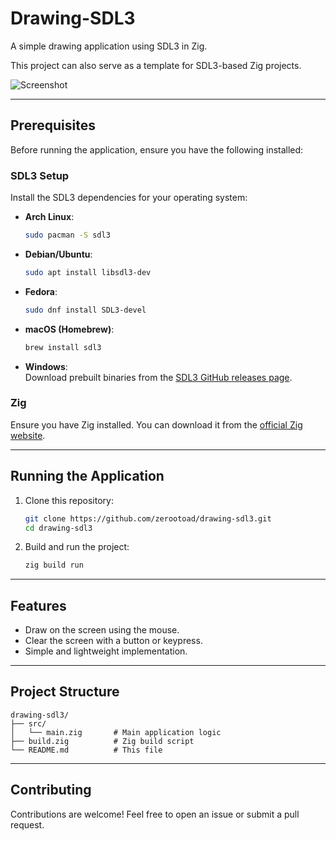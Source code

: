 # Drawing-SDL3
A simple drawing application using SDL3 in Zig.

This project can also serve as a template for SDL3-based Zig projects.

![Screenshot](https://github.com/user-attachments/assets/b0847104-7a60-4c2b-84aa-429557a9a90b)

---

## Prerequisites
Before running the application, ensure you have the following installed:

### SDL3 Setup
Install the SDL3 dependencies for your operating system:

- **Arch Linux**:  
  ```bash
  sudo pacman -S sdl3
  ```

- **Debian/Ubuntu**:  
  ```bash
  sudo apt install libsdl3-dev
  ```

- **Fedora**:  
  ```bash
  sudo dnf install SDL3-devel
  ```

- **macOS (Homebrew)**:  
  ```bash
  brew install sdl3
  ```

- **Windows**:  
  Download prebuilt binaries from the [SDL3 GitHub releases page](https://github.com/libsdl-org/SDL/releases).

### Zig
Ensure you have Zig installed. You can download it from the [official Zig website](https://ziglang.org/download/).

---

## Running the Application
1. Clone this repository:
   ```bash
   git clone https://github.com/zerootoad/drawing-sdl3.git
   cd drawing-sdl3
   ```

2. Build and run the project:
   ```bash
   zig build run
   ```

---

## Features
- Draw on the screen using the mouse.
- Clear the screen with a button or keypress.
- Simple and lightweight implementation.

---

## Project Structure
```
drawing-sdl3/
├── src/
│   └── main.zig       # Main application logic
├── build.zig          # Zig build script
└── README.md          # This file
```

---

## Contributing
Contributions are welcome! Feel free to open an issue or submit a pull request.
